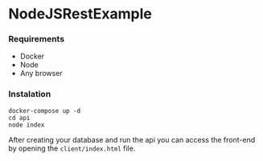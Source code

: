 # NodeJSRestExample

### Requirements

- Docker
- Node
- Any browser

### Instalation

~~~terminal
docker-compose up -d
cd api
node index
~~~

After creating your database and run the api you can access the front-end by opening the ``client/index.html`` file.